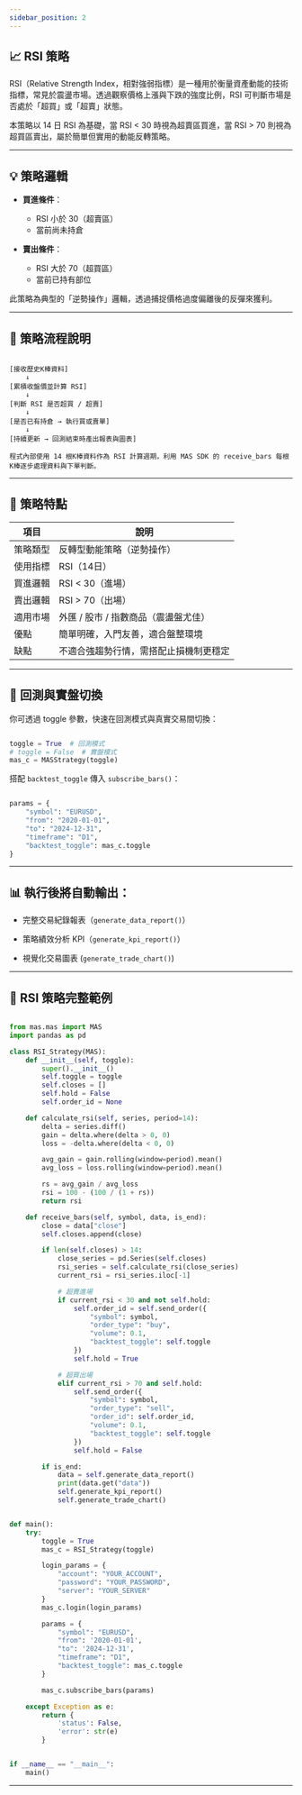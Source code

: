 ```yaml
---
sidebar_position: 2
---
```


## 📈 RSI 策略

RSI（Relative Strength Index，相對強弱指標）是一種用於衡量資產動能的技術指標，常見於震盪市場。透過觀察價格上漲與下跌的強度比例，RSI 可判斷市場是否處於「超買」或「超賣」狀態。

本策略以 14 日 RSI 為基礎，當 RSI < 30 時視為超賣區買進，當 RSI > 70 則視為超買區賣出，屬於簡單但實用的動能反轉策略。

---

## 💡 策略邏輯

- **買進條件**：
  - RSI 小於 30（超賣區）
  - 當前尚未持倉

- **賣出條件**：
  - RSI 大於 70（超買區）
  - 當前已持有部位

此策略為典型的「逆勢操作」邏輯，透過捕捉價格過度偏離後的反彈來獲利。

---

## 🔁 策略流程說明

```text

[接收歷史K棒資料] 
    ↓
[累積收盤價並計算 RSI]
    ↓
[判斷 RSI 是否超買 / 超賣]
    ↓
[是否已有持倉 → 執行買或賣單]
    ↓
[持續更新 → 回測結束時產出報表與圖表]

程式內部使用 14 根K棒資料作為 RSI 計算週期，利用 MAS SDK 的 receive_bars 每根K棒逐步處理資料與下單判斷。

```

---

## 🧩 策略特點

| 項目     | 說明                                |
| ------- | ----------------------------------- |
| 策略類型 | 反轉型動能策略（逆勢操作）             |
| 使用指標 | RSI（14日）                          |       
| 買進邏輯 | RSI < 30（進場）                     |
| 賣出邏輯 | RSI > 70（出場）                     |
| 適用市場 | 外匯 / 股市 / 指數商品（震盪盤尤佳）   |
| 優點     | 簡單明確，入門友善，適合盤整環境       |
| 缺點     | 不適合強趨勢行情，需搭配止損機制更穩定 |

---

## 🚀 回測與實盤切換

你可透過 toggle 參數，快速在回測模式與真實交易間切換：

```python

toggle = True  # 回測模式
# toggle = False  # 實盤模式
mas_c = MASStrategy(toggle)

```

搭配 `backtest_toggle` 傳入 `subscribe_bars()`：

```python

params = {
    "symbol": "EURUSD",
    "from": "2020-01-01",
    "to": "2024-12-31",
    "timeframe": "D1",
    "backtest_toggle": mas_c.toggle
}

```

---

## 📊 執行後將自動輸出：

- 完整交易紀錄報表（`generate_data_report()`）

- 策略績效分析 KPI（`generate_kpi_report()`）

- 視覺化交易圖表 (`generate_trade_chart()`)

---

## 📘 RSI 策略完整範例

```python

from mas.mas import MAS
import pandas as pd

class RSI_Strategy(MAS):
    def __init__(self, toggle):
        super().__init__()
        self.toggle = toggle
        self.closes = []
        self.hold = False
        self.order_id = None

    def calculate_rsi(self, series, period=14):
        delta = series.diff()
        gain = delta.where(delta > 0, 0)
        loss = -delta.where(delta < 0, 0)

        avg_gain = gain.rolling(window=period).mean()
        avg_loss = loss.rolling(window=period).mean()

        rs = avg_gain / avg_loss
        rsi = 100 - (100 / (1 + rs))
        return rsi

    def receive_bars(self, symbol, data, is_end):
        close = data["close"]
        self.closes.append(close)

        if len(self.closes) > 14:
            close_series = pd.Series(self.closes)
            rsi_series = self.calculate_rsi(close_series)
            current_rsi = rsi_series.iloc[-1]

            # 超賣進場
            if current_rsi < 30 and not self.hold:
                self.order_id = self.send_order({
                    "symbol": symbol,
                    "order_type": "buy",
                    "volume": 0.1,
                    "backtest_toggle": self.toggle
                })
                self.hold = True

            # 超買出場
            elif current_rsi > 70 and self.hold:
                self.send_order({
                    "symbol": symbol,
                    "order_type": "sell",
                    "order_id": self.order_id,
                    "volume": 0.1,
                    "backtest_toggle": self.toggle
                })
                self.hold = False

        if is_end:
            data = self.generate_data_report()
            print(data.get("data"))
            self.generate_kpi_report()
            self.generate_trade_chart()


def main():
    try:
        toggle = True
        mas_c = RSI_Strategy(toggle)

        login_params = {
            "account": "YOUR_ACCOUNT",
            "password": "YOUR_PASSWORD",
            "server": "YOUR_SERVER"
        }
        mas_c.login(login_params)

        params = {
            "symbol": "EURUSD",
            "from": '2020-01-01',
            "to": '2024-12-31',
            "timeframe": "D1",
            "backtest_toggle": mas_c.toggle
        }

        mas_c.subscribe_bars(params)

    except Exception as e:
        return {
            'status': False,
            'error': str(e)
        }


if __name__ == "__main__":
    main()

```

---